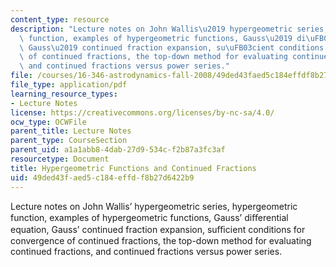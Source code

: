 ```yaml
---
content_type: resource
description: "Lecture notes on John Wallis\u2019 hypergeometric series, hypergeometric\
  \ function, examples of hypergeometric functions, Gauss\u2019 di\uFB00erential equation,\
  \ Gauss\u2019 continued fraction expansion, su\uFB03cient conditions for convergence\
  \ of continued fractions, the top-down method for evaluating continued fractions,\
  \ and continued fractions versus power series."
file: /courses/16-346-astrodynamics-fall-2008/49ded43faed5c184effdf8b27d6422b9_lec_14.pdf
file_type: application/pdf
learning_resource_types:
- Lecture Notes
license: https://creativecommons.org/licenses/by-nc-sa/4.0/
ocw_type: OCWFile
parent_title: Lecture Notes
parent_type: CourseSection
parent_uid: a1a1abb8-4dab-27d9-534c-f2b87a3fc3af
resourcetype: Document
title: Hypergeometric Functions and Continued Fractions
uid: 49ded43f-aed5-c184-effd-f8b27d6422b9
---
```

Lecture notes on John Wallis’ hypergeometric series, hypergeometric function, examples of hypergeometric functions, Gauss’ diﬀerential equation, Gauss’ continued fraction expansion, suﬃcient conditions for convergence of continued fractions, the top-down method for evaluating continued fractions, and continued fractions versus power series.